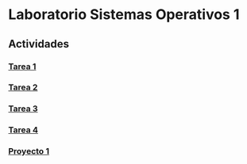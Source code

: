 # Laboratorio Sistemas Operativos 1

## Actividades 

### [Tarea 1](/Tarea1)

### [Tarea 2](/Tarea2)

### [Tarea 3](/Tarea3)

### [Tarea 4](/Tarea4)

### [Proyecto 1](/Proyecto1)
